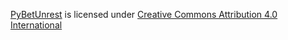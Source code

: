 
<a href="https://creativecommons.org">PyBetUnrest</a> is licensed under <a href="https://creativecommons.org/licenses/by/4.0/">Creative Commons Attribution 4.0 International</a>
<img src="https://mirrors.creativecommons.org/presskit/icons/cc.svg" alt="" style="max-width: 1em;max-height:1em;margin-left: .2em;">
<img src="https://mirrors.creativecommons.org/presskit/icons/by.svg" alt="" style="max-width: 1em;max-height:1em;margin-left: .2em;">
